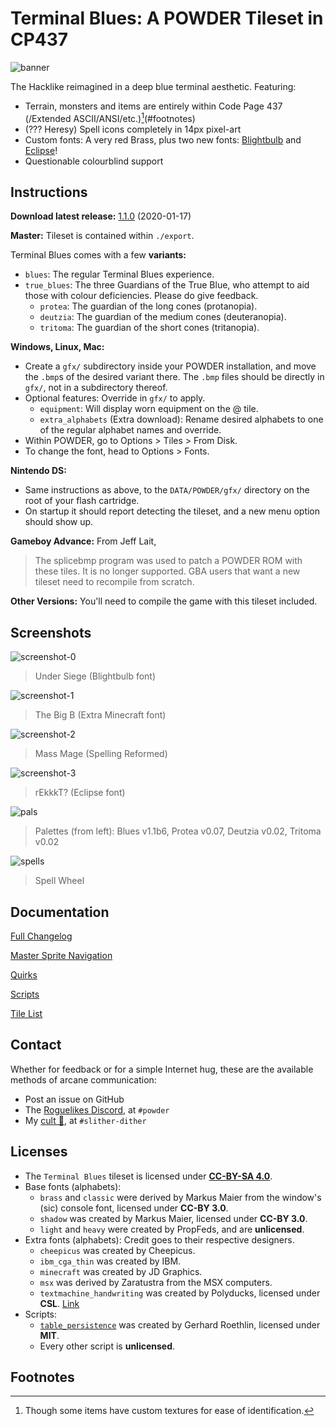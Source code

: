 # Terminal Blues: A POWDER Tileset in CP437

![banner](extras/images/press_kit/embed-2x.png "Banner")

The Hacklike reimagined in a deep blue terminal aesthetic. Featuring:

- Terrain, monsters and items are entirely within Code Page 437
(/Extended ASCII/ANSI/etc.)[^1](#footnotes)
- (??? Heresy) Spell icons completely in 14px pixel-art
- Custom fonts: A very red Brass, plus two new fonts:
[Blightbulb](extras/lore/blightbulb.md) and [Eclipse](extras/lore/eclipse.md)!
- Questionable colourblind support

## Instructions

**Download latest release:**
[1.1.0](https://github.com/PropFeds/terminal-blues/releases/latest) (2020-01-17)

**Master:** Tileset is contained within `./export`.

Terminal Blues comes with a few **variants:**

- `blues`: The regular Terminal Blues experience.
- `true_blues`: The three Guardians of the True Blue, who attempt to aid those
with colour deficiencies. Please do give feedback.
  - `protea`: The guardian of the long cones (protanopia).
  - `deutzia`: The guardian of the medium cones (deuteranopia).
  - `tritoma`: The guardian of the short cones (tritanopia).

**Windows, Linux, Mac:**

- Create a `gfx/` subdirectory inside your POWDER installation, and move the
`.bmp`s of the desired variant there.
The `.bmp` files should be directly in `gfx/`, not in a subdirectory thereof.
- Optional features: Override in `gfx/` to apply.
  - `equipment`: Will display worn equipment on the @ tile.
  - `extra_alphabets` (Extra download): Rename desired alphabets to one of the
  regular alphabet names and override.
- Within POWDER, go to Options > Tiles > From Disk.
- To change the font, head to Options > Fonts.

**Nintendo DS:**

- Same instructions as above, to the `DATA/POWDER/gfx/` directory on the root
of your flash cartridge.
- On startup it should report detecting the tileset, and a new menu option
should show up.

**Gameboy Advance:**
From Jeff Lait,

> The splicebmp program was used to patch a POWDER ROM with these tiles.
> It is no longer supported. GBA users that want a new tileset need to recompile
> from scratch.

**Other Versions:**
You'll need to compile the game with this tileset included.

## Screenshots

![screenshot-0](extras/images/press_kit/screenshot-0.png "Under Siege")

> Under Siege (Blightbulb font)

![screenshot-1](extras/images/press_kit/screenshot-1.png "The Big B")

> The Big B (Extra Minecraft font)

![screenshot-2](extras/images/press_kit/screenshot-2.png "Mass Mage")

> Mass Mage (Spelling Reformed)

![screenshot-3](extras/images/press_kit/screenshot-3.png "rEkkkT?")

> rEkkkT? (Eclipse font)

![pals](extras/images/press_kit/palettes.png "Palettes")

> Palettes (from left): Blues v1.1b6, Protea v0.07, Deutzia v0.02, Tritoma v0.02

![spells](extras/images/press_kit/spells-2x.png "Spell Wheel")

> Spell Wheel

## Documentation

[Full Changelog](docs/changelog.md)

[Master Sprite Navigation](docs/navigation.md)

[Quirks](docs/quirks.md)

[Scripts](docs/scripts.md)

[Tile List](docs/tilelist.md)

## Contact

Whether for feedback or for a simple Internet hug, these are the available
methods of arcane communication:

- Post an issue on GitHub
- The [Roguelikes Discord](https://discord.gg/tJt4kMM), at `#powder`
- My [cult 👀](https://discord.gg/AxMZJyg), at `#slither-dither`

## Licenses

- The `Terminal Blues` tileset is licensed under [**CC-BY-SA 4.0**](license.md).
- Base fonts (alphabets):
  - `brass` and `classic` were derived by Markus Maier from the window's (sic)
  console font, licensed under **CC-BY 3.0**.
  - `shadow` was created by Markus Maier, licensed under **CC-BY 3.0**.
  - `light` and `heavy` were created by PropFeds, and are **unlicensed**.
- Extra fonts (alphabets): Credit goes to their respective designers.
  - `cheepicus` was created by Cheepicus.
  - `ibm_cga_thin` was created by IBM.
  - `minecraft` was created by JD Graphics.
  - `msx` was derived by Zaratustra from the MSX computers.
  - `textmachine_handwriting` was created by Polyducks, licensed under **CSL**.
  [Link](https://polyducks.itch.io/textmachine-handwriting-font)
- Scripts:
  - [`table_persistence`](data/scripts/lua_ase/export/lib/table_persistence.lua)
  was created by Gerhard Roethlin, licensed under **MIT**.
  - Every other script is **unlicensed**.

## Footnotes

[^1]: Though some items have custom textures for ease of identification.
